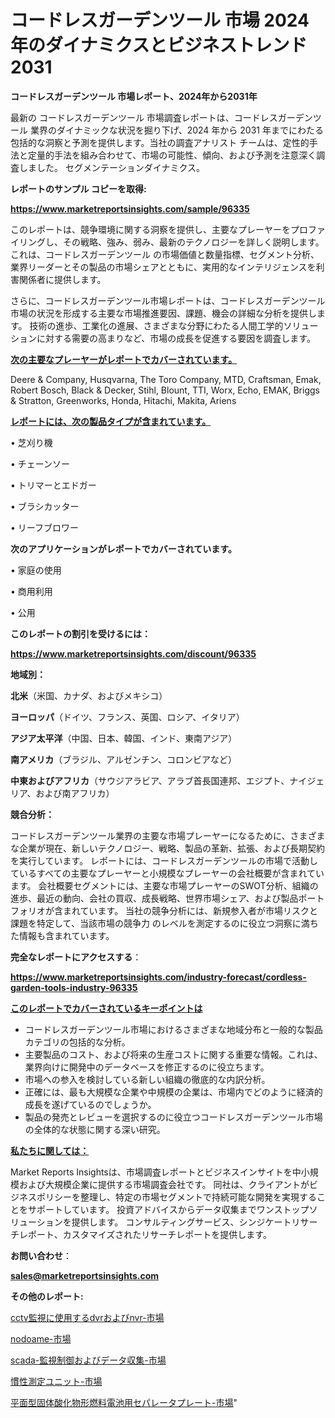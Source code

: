 # コードレスガーデンツール 市場 2024 年のダイナミクスとビジネストレンド 2031

<strong>コードレスガーデンツール 市場レポート、2024年から2031年</strong>

最新の コードレスガーデンツール 市場調査レポートは、コードレスガーデンツール 業界のダイナミックな状況を掘り下げ、2024 年から 2031 年までにわたる包括的な洞察と予測を提供します。当社の調査アナリスト チームは、定性的手法と定量的手法を組み合わせて、市場の可能性、傾向、および予測を注意深く調査しました。 セグメンテーションダイナミクス。



<strong>レポートのサンプル コピーを取得:</strong> <a href=https://www.marketreportsinsights.com/sample/96335>

<strong><u>https://www.marketreportsinsights.com/sample/96335</u></strong></a>

このレポートは、競争環境に関する洞察を提供し、主要なプレーヤーをプロファイリングし、その戦略、強み、弱み、最新のテクノロジーを詳しく説明します。 これは、コードレスガーデンツール の市場価値と数量指標、セグメント分析、業界リーダーとその製品の市場シェアとともに、実用的なインテリジェンスを利害関係者に提供します。

さらに、コードレスガーデンツール市場レポートは、コードレスガーデンツール市場の状況を形成する主要な市場推進要因、課題、機会の詳細な分析を提供します。 技術の進歩、工業化の進展、さまざまな分野にわたる人間工学的ソリューションに対する需要の高まりなど、市場の成長を促進する要因を調査します。



<strong><u>次の主要なプレーヤーがレポートでカバーされています。</u></strong>

Deere & Company, Husqvarna, The Toro Company, MTD, Craftsman, Emak, Robert Bosch, Black & Decker, Stihl, Blount, TTI, Worx, Echo, EMAK, Briggs & Stratton, Greenworks, Honda, Hitachi, Makita, Ariens



<strong><u><b>レポートには、次の製品タイプが含まれています。</b></u></strong>

• 芝刈り機

• チェーンソー

• トリマーとエドガー

• ブラシカッター

• リーフブロワー



<strong><b>次のアプリケーションがレポートでカバーされています。</b></strong>

• 家庭の使用

• 商用利用

• 公用



<strong><b>このレポートの割引を受けるには：</b></strong><a href=https://www.marketreportsinsights.com/discount/96335>

<strong><u>https://www.marketreportsinsights.com/discount/96335</u></strong></a>



<strong>地域別：</strong>



<strong>北米</strong>（米国、カナダ、およびメキシコ）



<strong>ヨーロッパ</strong>（ドイツ、フランス、英国、ロシア、イタリア）



<strong>アジア太平洋</strong>（中国、日本、韓国、インド、東南アジア）



<strong>南アメリカ</strong>（ブラジル、アルゼンチン、コロンビアなど）



<strong>中東およびアフリカ</strong>（サウジアラビア、アラブ首長国連邦、エジプト、ナイジェリア、および南アフリカ）



<strong>競合分析：</strong>

コードレスガーデンツール業界の主要な市場プレーヤーになるために、さまざまな企業が現在、新しいテクノロジー、戦略、製品の革新、拡張、および長期契約を実行しています。 レポートには、コードレスガーデンツールの市場で活動しているすべての主要なプレーヤーと小規模なプレーヤーの会社概要が含まれています。 会社概要セグメントには、主要な市場プレーヤーのSWOT分析、組織の進歩、最近の動向、会社の買収、成長戦略、世界市場シェア、および製品ポートフォリオが含まれています。 当社の競争分析には、新規参入者が市場リスクと課題を特定して、当該市場の競争力 のレベルを測定するのに役立つ洞察に満ちた情報も含まれています。



<strong>完全なレポートにアクセスする</strong>：

<a href=https://www.marketreportsinsights.com/industry-forecast/cordless-garden-tools-industry-96335>

<strong><u>https://www.marketreportsinsights.com/industry-forecast/cordless-garden-tools-industry-96335</u></strong></a>



<strong><u><b>このレポートでカバーされているキーポイントは</b></u></strong>
<ul>
  <li>コードレスガーデンツール市場におけるさまざまな地域分布と一般的な製品カテゴリの包括的な分析。</li>
  <li>主要製品のコスト、および将来の生産コストに関する重要な情報。これは、業界向けに開発中のデータベースを修正するのに役立ちます。</li>
  <li>市場への参入を検討している新しい組織の徹底的な内訳分析。</li>
  <li>正確には、最も大規模な企業や中規模の企業は、市場内でどのように経済的成長を遂げているのでしょうか。</li>
  <li>製品の発売とレビューを選択するのに役立つコードレスガーデンツール市場の全体的な状態に関する深い研究。</li>
</ul>


<strong><u><b>私たちに関しては：</b></u></strong>

Market Reports Insightsは、市場調査レポートとビジネスインサイトを中小規模および大規模企業に提供する市場調査会社です。 同社は、クライアントがビジネスポリシーを整理し、特定の市場セグメントで持続可能な開発を実現することをサポートしています。 投資アドバイスからデータ収集までワンストップソリューションを提供します。 コンサルティングサービス、シンジケートリサーチレポート、カスタマイズされたリサーチレポートを提供します。



<strong><b>お問い合わせ</b></strong>：

<a href=mailto:sales@marketreportsinsights.com>

<strong><u>sales@marketreportsinsights.com</u></strong></a>



<strong>その他のレポート:</strong>

<a href=https://www.linkedin.com/pulse/cctv監視に使用するdvrおよびnvr-市場-2023-新興市場-将来の動向と市場需要-nmcsf/>cctv監視に使用するdvrおよびnvr-市場</a>

<a href=https://www.linkedin.com/pulse/nodoame-市場-2023-最新の-cagr-および成長分析-2030-pr-news-hub-okrzf/>nodoame-市場</a>

<a href=https://www.linkedin.com/pulse/scada-監視制御およびデータ収集-市場-2023-swot-分析と最新イノベーション-2030-pr-news-hub-s7uff/>scada-監視制御およびデータ収集-市場</a>

<a href=https://www.linkedin.com/pulse/慣性測定ユニット-市場-2023-最新の-cagr-および成長分析-2030-yh7of/>慣性測定ユニット-市場</a>

<a href=https://www.linkedin.com/pulse/平面型固体酸化物形燃料電池用セパレータプレート-市場-2023-総利益と主要ベンダー-2030-pr-news-hub-xcvwf/>平面型固体酸化物形燃料電池用セパレータプレート-市場</a>"
